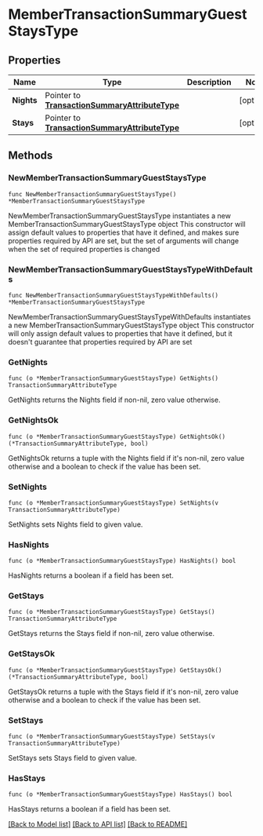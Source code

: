 # MemberTransactionSummaryGuestStaysType

## Properties

Name | Type | Description | Notes
------------ | ------------- | ------------- | -------------
**Nights** | Pointer to [**TransactionSummaryAttributeType**](TransactionSummaryAttributeType.md) |  | [optional] 
**Stays** | Pointer to [**TransactionSummaryAttributeType**](TransactionSummaryAttributeType.md) |  | [optional] 

## Methods

### NewMemberTransactionSummaryGuestStaysType

`func NewMemberTransactionSummaryGuestStaysType() *MemberTransactionSummaryGuestStaysType`

NewMemberTransactionSummaryGuestStaysType instantiates a new MemberTransactionSummaryGuestStaysType object
This constructor will assign default values to properties that have it defined,
and makes sure properties required by API are set, but the set of arguments
will change when the set of required properties is changed

### NewMemberTransactionSummaryGuestStaysTypeWithDefaults

`func NewMemberTransactionSummaryGuestStaysTypeWithDefaults() *MemberTransactionSummaryGuestStaysType`

NewMemberTransactionSummaryGuestStaysTypeWithDefaults instantiates a new MemberTransactionSummaryGuestStaysType object
This constructor will only assign default values to properties that have it defined,
but it doesn't guarantee that properties required by API are set

### GetNights

`func (o *MemberTransactionSummaryGuestStaysType) GetNights() TransactionSummaryAttributeType`

GetNights returns the Nights field if non-nil, zero value otherwise.

### GetNightsOk

`func (o *MemberTransactionSummaryGuestStaysType) GetNightsOk() (*TransactionSummaryAttributeType, bool)`

GetNightsOk returns a tuple with the Nights field if it's non-nil, zero value otherwise
and a boolean to check if the value has been set.

### SetNights

`func (o *MemberTransactionSummaryGuestStaysType) SetNights(v TransactionSummaryAttributeType)`

SetNights sets Nights field to given value.

### HasNights

`func (o *MemberTransactionSummaryGuestStaysType) HasNights() bool`

HasNights returns a boolean if a field has been set.

### GetStays

`func (o *MemberTransactionSummaryGuestStaysType) GetStays() TransactionSummaryAttributeType`

GetStays returns the Stays field if non-nil, zero value otherwise.

### GetStaysOk

`func (o *MemberTransactionSummaryGuestStaysType) GetStaysOk() (*TransactionSummaryAttributeType, bool)`

GetStaysOk returns a tuple with the Stays field if it's non-nil, zero value otherwise
and a boolean to check if the value has been set.

### SetStays

`func (o *MemberTransactionSummaryGuestStaysType) SetStays(v TransactionSummaryAttributeType)`

SetStays sets Stays field to given value.

### HasStays

`func (o *MemberTransactionSummaryGuestStaysType) HasStays() bool`

HasStays returns a boolean if a field has been set.


[[Back to Model list]](../README.md#documentation-for-models) [[Back to API list]](../README.md#documentation-for-api-endpoints) [[Back to README]](../README.md)


